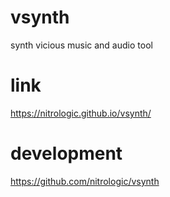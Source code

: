 # vsynth
synth vicious music and audio tool

# link

https://nitrologic.github.io/vsynth/

# development

https://github.com/nitrologic/vsynth

